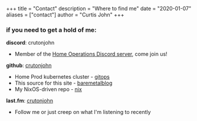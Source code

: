 +++
title = "Contact"
description = "Where to find me"
date = "2020-01-07"
aliases = ["contact"]
author = "Curtis John"
+++

### if you need to get a hold of me:

__discord__: crutonjohn
  * Member of the [Home Operations Discord server](https://discord.gg/RGvKzVg), come join us!

__github__: [crutonjohn](https://github.com/crutonjohn)
  * Home Prod kubernetes cluster - [gitops](https://github.com/crutonjohn/gitops)
  * This source for this site - [baremetalblog](https://github.com/crutonjohn/baremetalblog)
  * My NixOS-driven repo - [nix](https://github.com/crutonjohn/nix)

__last.fm__: [crutonjohn](https://www.last.fm/user/crutonjohn)
  * Follow me or just creep on what I'm listening to recently
